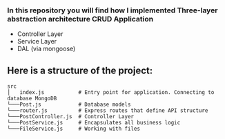 
### In this repository you will find how I implemented Three-layer abstraction architecture CRUD Application

* Controller Layer
* Service Layer
* DAL (via mongoose)


## Here is a structure of the project: 
```
src
│   index.js           # Entry point for application. Connecting to database MongoDB
└───Post.js            # Database models
└───router.js          # Express routes that define API structure
└───PostController.js  # Controller Layer
└───PostService.js     # Encapsulates all business logic
└───FileService.js     # Working with files

``` 
